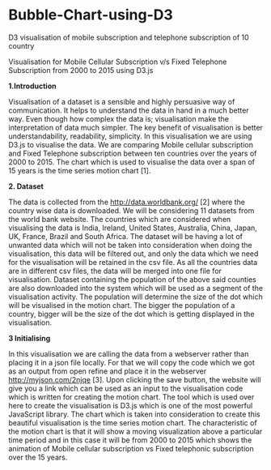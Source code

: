 # Bubble-Chart-using-D3
D3 visualisation of mobile subscription and telephone subscription of 10 country

Visualisation for Mobile Cellular Subscription v/s Fixed Telephone
Subscription from 2000 to 2015 using D3.js

<b>1.Introduction</b>

Visualisation of a dataset is a sensible and highly persuasive way of communication. It helps to
understand the data in hand in a much better way. Even though how complex the data is; visualisation make
the interpretation of data much simpler. The key benefit of visualisation is better understandability,
readability, simplicity.
In this visualisation we are using D3.js to visualise the data. We are comparing Mobile cellular
subscription and Fixed Telephone subscription between ten countries over the years of 2000 to 2015. The
chart which is used to visualise the data over a span of 15 years is the time series motion chart [1].

<b>2. Dataset</b>

The data is collected from the http://data.worldbank.org/ [2] where the country wise data is
downloaded. We will be considering 11 datasets from the world bank website. The countries which are
considered when visualising the data is India, Ireland, United States, Australia, China, Japan, UK, France,
Brazil and South Africa. The dataset will be having a lot of unwanted data which will not be taken into
consideration when doing the visualisation, this data will be filtered out, and only the data which we need
for the visualisation will be retained in the csv file. As all the countries data are in different csv files, the
data will be merged into one file for visualisation. Dataset containing the population of the above said
counties are also downloaded into the system which will be used as a segment of the visualisation activity.
The population will determine the size of the dot which will be visualised in the motion chart. The bigger
the population of a country, bigger will be the size of the dot which is getting displayed in the visualisation.

<b>3 Initialising</b>

In this visualisation we are calling the data from a webserver rather than placing it in a json file
locally. For that we will copy the code which we got as an output from open refine and place it in the
webserver http://myjson.com/2njqe [3]. Upon clicking the save button, the website will give you a link
which can be used as an input to the visualisation code which is written for creating the motion chart.
The tool which is used over here to create the visualisation is D3.js which is one of the most
powerful JavaScript library. The chart which is taken into consideration to create this beautiful visualisation
is the time series motion chart. The characteristic of the motion chart is that it will show a moving
visualization above a particular time period and in this case it will be from 2000 to 2015 which shows the
animation of Mobile cellular subscription vs Fixed telephonic subscription over the 15 years.


